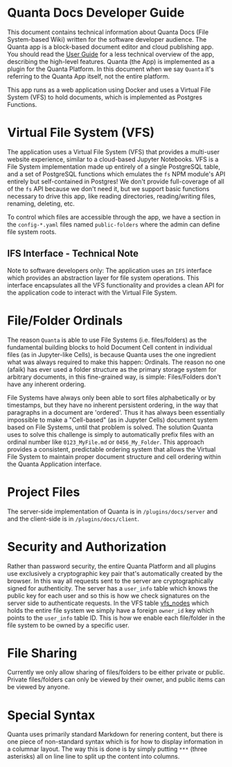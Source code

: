 # Quanta Docs Developer Guide

This document contains technical information about Quanta Docs (File System-based Wiki) written for the software developer audience. The Quanta app is a block-based document editor and cloud publishing app. You should read the [User Guide](./docs_user_guide.md) for a less technical overview of the app, describing the high-level features. Quanta (the App) is implemented as a plugin for the Quanta Platform. In this document when we say `Quanta` it's referring to the Quanta App itself, not the entire platform.

This app runs as a web application using Docker and uses a Virtual File System (VFS) to hold documents, which is implemented as Postgres Functions.

# Virtual File System (VFS)

The application uses a Virtual File System (VFS) that provides a multi-user website experience, similar to a cloud-based Jupyter Notebooks. VFS is a File System implementation made up entirely of a single PostgreSQL table, and a set of PostgreSQL functions which emulates the `fs` NPM module's API entirely but self-contained in Postgres! We don't provide full-coverage of all of the `fs` API because we don't need it, but we support basic functions necessary to drive this app, like reading directories, reading/writing files, renaming, deleting, etc.

To control which files are accessible through the app, we have a section in the `config-*.yaml` files named `public-folders` where the admin can define file system roots.

## IFS Interface - Technical Note

Note to software developers only: The application uses an `IFS` interface which provides an abstraction layer for file system operations. This interface encapsulates all the VFS functionality and provides a clean API for the application code to interact with the Virtual File System.   

# File/Folder Ordinals

The reason `Quanta` is able to use File Systems (i.e. files/folders) as the fundamental building blocks to hold Document Cell content in individual files (as in Jupyter-like Cells), is because Quanta uses the one ingredient what was always required to make this happen: Ordinals. The reason no one (afaik) has ever used a folder structure as the primary storage system for arbitrary documents, in this fine-grained way, is simple: Files/Folders don't have any inherent ordering. 

File Systems have always only been able to sort files alphabetically or by timestamps, but they have no inherent persistent ordering, in the way that paragraphs in a document are 'ordered'. Thus it has always been essentially impossible to make a "Cell-based" (as in Jupyter Cells) document system based on File Systems, until that problem is solved. The solution Quanta uses to solve this challenge is simply to automatically prefix files with an ordinal number like `0123_MyFile.md` or `0456_My_Folder`. This approach provides a consistent, predictable ordering system that allows the Virtual File System to maintain proper document structure and cell ordering within the Quanta Application interface.

# Project Files

The server-side implementation of Quanta is in `/plugins/docs/server` and and the client-side is in `/plugins/docs/client`.

# Security and Authorization

Rather than password security, the entire Quanta Platform and all plugins use exclusively a cryptographic key pair that's automatically created by the browser. In this way all requests sent to the server are cryptographically signed for authenticity. The server has a `user_info` table which knows the public key for each user and so this is how we check signatures on the server side to authenticate requests. In the VFS table [vfs_nodes](/plugins/docs/server/VFS/SQL/schema.sql) which holds the entire file system we simply have a foreign `owner_id` key which points to the `user_info` table ID. This is how we enable each file/folder in the file system to be owned by a specific user. 

# File Sharing

Currently we only allow sharing of files/folders to be either private or public. Private files/folders can only be viewed by their owner, and public items can be viewed by anyone.

# Special Syntax

Quanta uses primarily standard Markdown for renering content, but there is one piece of non-standard syntax which is for how to display information in a columnar layout. The way this is done is by simply putting `***` (three asterisks) all on line line to split up the content into columns.



